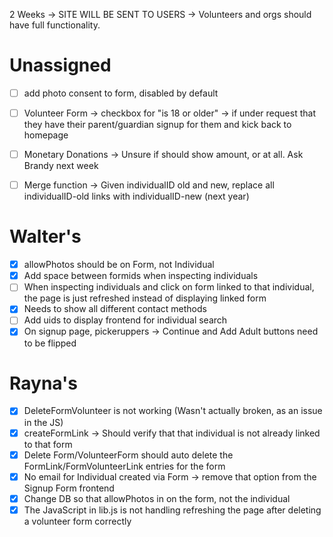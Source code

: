 2 Weeks -> SITE WILL BE SENT TO USERS -> Volunteers and orgs should have full functionality.

# Unassigned
 - [ ] add photo consent to form, disabled by default
 - [ ] Volunteer Form -> checkbox for "is 18 or older" -> if under request that they have their parent/guardian signup for them and kick back to homepage

 - [ ] Monetary Donations -> Unsure if should show amount, or at all. Ask Brandy next week
 - [ ] Merge function -> Given individualID old and new, replace all individualID-old links with individualID-new (next year)

# Walter's
 - [x] allowPhotos should be on Form, not Individual
 - [x] Add space between formids when inspecting individuals
 - [ ] When inspecting individuals and click on form linked to that individual, the page is just refreshed instead of displaying linked form
 - [x] Needs to show all different contact methods
 - [ ] Add uids to display frontend for individual search
 - [x] On signup page, pickeruppers -> Continue and Add Adult buttons need to be flipped

# Rayna's
 - [x] DeleteFormVolunteer is not working (Wasn't actually broken, as an issue in the JS)
 - [x] createFormLink -> Should verify that that individual is not already linked to that form
 - [x] Delete Form/VolunteerForm should auto delete the FormLink/FormVolunteerLink entries for the form
 - [x] No email for Individual created via Form -> remove that option from the Signup Form frontend
 - [x] Change DB so that allowPhotos in on the form, not the individual
 - [x] The JavaScript in lib.js is not handling refreshing the page after deleting a volunteer form correctly